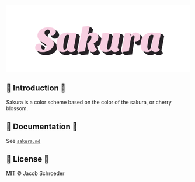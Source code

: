 ![Sakura](./images/sakura.svg)

## 🌸 Introduction 🌸

Sakura is a color scheme based on the color of the sakura, or cherry blossom.

## 🌸 Documentation 🌸

See [`sakura.md`](https://github.com/jaschr/sakura/blob/main/docs/sakura.md)

## 🌸 License 🌸

[MIT](./LICENSE) © Jacob Schroeder
